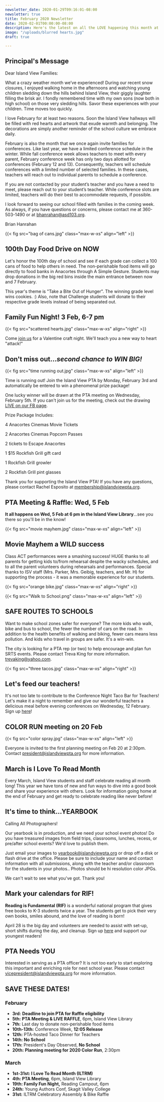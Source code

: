 ```yaml
---
newsletter_date: 2020-01-29T09:16:01-08:00
newsletter: true
title: February 2020 Newsletter
date: 2020-02-01T00:00:00-08:00
description: Here's the latest on all the LOVE happening this month at Island View!
image: "/uploads/blurred hearts.jpg"
draft: true

---
```

## Principal's Message

Dear Island View Families:

What a crazy weather month we’ve experienced! During our recent snow closures, I enjoyed walking home in the afternoons and watching young children sledding down the hills behind Island View, their giggly laughter filling the brisk air. I fondly remembered time with my own sons (now both in high school) on those very sledding hills. Savor these experiences with your children. Time moves too quickly.

I love February for at least two reasons. Soon the Island View hallways will be filled with red hearts and artwork that exude warmth and belonging. The decorations are simply another reminder of the school culture we embrace daily.

February is also the month that we once again invite families for conferences. Like last year, we have a limited conference schedule in the winter. While fall conference week allows teachers to meet with every parent, February conference week has only two days allotted for conferences (February 12 and 13). Consequently, teachers will schedule conferences with a limited number of selected families. In these cases, teachers will reach out to individual parents to schedule a conference.

If you are not contacted by your student’s teacher and you have a need to meet, please reach out to your student’s teacher. While conference slots are limited, teachers will do their best to accommodate requests, if possible.

I look forward to seeing our school filled with families in the coming week. As always, if you have questions or concerns, please contact me at 360-503-1490 or at [bhanrahan@asd103.org](mailto:bhanrahan@asd103.org).

Brian Hanrahan

{{< fig src="bag of cans.jpg" class="max-w-xs" align="left" >}}

## 100th Day Food Drive on NOW

Let's honor the 100th day of school and see if each grade can collect a 100 cans of food to help others in need. The non-perishable food items will go directly to food banks in Anacortes through A Simple Gesture. Students may drop donations in the big red bins inside the main entrance between now and 7 February.

This year's theme is "Take a Bite Out of Hunger". The winning grade level wins cookies. :)  Also, note that Challenge students will donate to their respective grade levels instead of being separated out.

## Family Fun Night! 3 Feb, 6-7 pm

{{< fig src="scattered hearts.jpg" class="max-w-xs" align="right" >}}

Come [join us](https://www.facebook.com/events/755958311580824/) for a Valentine craft night. We'll teach you a new way to heart "attack!"

## Don't miss out...**_second chance_** **_to WIN BIG!_**

{{< fig src="time running out.jpg" class="max-w-xs" align="left" >}}

Time is running out! Join the Island View PTA by Monday, February 3rd and automatically be entered to win a phenomenal prize package!

One lucky winner will be drawn at the PTA meeting on Wednesday, February 5th. If you can't join us for the meeting, check out the drawing [LIVE on our FB page](https://www.facebook.com/IslandViewPTA/).

Prize Package Includes:

4 Anacortes Cinemas Movie Tickets

2 Anacortes Cinemas Popcorn Passes

2 tickets to Escape Anacortes

1 $15 Rockfish Grill gift card

1 Rockfish Grill growler

2 Rockfish Grill pint glasses

Thank you for supporting the Island View PTA! If you have any questions, please contact Rachel Esposito at [membership@islandviewpta.org](mailto:membership@islandviewpta.org).

## PTA Meeting & Raffle: Wed, 5 Feb

**It all happens on Wed, 5 Feb at 6 pm in the Island View Library**...see you there so you'll be in the know!

{{< fig src="movie mayhem.jpg" class="max-w-xs" align="left" >}}

## Movie Mayhem a WILD success

Class ACT performances were a smashing success! HUGE thanks to all parents for getting kids to/from rehearsal despite the wacky schedules, and to all the parent volunteers during rehearsals and performances. Special thanks to ISV staff (Mrs. Parker, Mrs. Geibig, teachers, and Mr. H) for supporting the process - it was a memorable experience for our students.

{{< fig src="orange bike.jpg" class="max-w-xs" align="right" >}}

{{< fig src="Walk to School.png" class="max-w-xs" align="left" >}}

## SAFE ROUTES TO SCHOOLS

Want to make school zones safer for everyone? The more kids who walk, bike and bus to school, the fewer the number of cars on the road. In addition to the health benefits of walking and biking, fewer cars means less pollution. And kids who travel in groups are safer. It's a win-win.

The city is looking for a PTA rep (or two) to help encourage and plan fun SRTS events. Please contact Treva King for more information. [trevaking@yahoo.com](mailto:trevaking@yahoo.com).

{{< fig src="three tacos.jpg" class="max-w-xs" align="right" >}}

## Let's feed our teachers!

It's not too late to contribute to the Conference Night Taco Bar for Teachers! Let's make it a night to remember and give our wonderful teachers a delicious meal before evening conferences on Wednesday, 12 February. Sign up [here](https://www.signupgenius.com/go/10C0D44AEAD2DA3F58-conference6)!

## COLOR RUN meeting on 20 Feb

{{< fig src="color spray.jpg" class="max-w-xs" align="left" >}}

Everyone is invited to the first planning meeting on Feb 20 at 2:30pm. Contact [president@islandviewpta.org](mailto:president@islandviewpta.org) for more information.

## March is I Love To Read Month

Every March, Island View students and staff celebrate reading all month long! This year we have tons of new and fun ways to dive into a good book and share your experience with others. Look for information going home at the end of February and get ready to celebrate reading like never before!

## It's time to think...YEARBOOK

Calling All Photographers!

Our yearbook is in production, and we need your school event photos! Do you have treasured images from field trips, classrooms, lunches, recess, or pre/after school events? We'd love to publish them.

Just email your images to [yearbook@islandviewpta.org](mailto:yearbook@islandviewpta.org) or drop off a disk or flash drive at the office. Please be sure to include your name and contact information with all submissions, along with the teacher and/or classroom for the students in your photos.. Photos should be hi resolution color JPGs.

We can't wait to see what you've got. Thank you!

## Mark your calendars for RIF!

**Reading is Fundamental (RIF)** is a wonderful national program that gives free books to K-3 students twice a year. The students get to pick their very own books, smiles abound, and the love of reading is born!

April 28 is the big day and volunteers are needed to assist with set-up, short shifts during the day, and cleanup. Sign up [here](https://www.signupgenius.com/go/10c0d44aead2da3f58-spring4) and support our youngest readers!

## PTA Needs YOU

Interested in serving as a PTA officer? It is not too early to start exploring this important and enriching role for next school year. Please contact [vicepresident@islandviewpta.org](mailto:vicepresident@islandviewpta.org) for more information.

## SAVE THESE DATES!

### February

* **3rd:**    **Deadline to join PTA for Raffle eligibility**
* **5th:**    **PTA Meeting & LIVE RAFFLE**, 6pm, Island View Library
* **7th:**    Last day to donate non-perishable food items
* **10th-13th:**  Conference Week, **12:05 Release**
* **12th:**  PTA-hosted Taco Dinner for Teachers
* **14th:  No School**
* **17th:**  President's Day Observed, **No School**
* **20th:**  **Planning meeting for 2020 Color Run**, 2:30pm

### March

* **1st-31st: I Love To Read Month (ILTRM)**
* **4th:    PTA Meeting**, 6pm, Island View Library
* **19th:  Family Fun Night,** Reading Campout, 6pm
* **24th:**  Young Authors Conf, Skagit Valley College
* **31st:**   ILTRM Celebratory Assembly & Bike Raffle